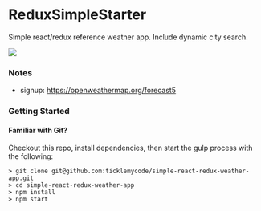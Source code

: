 # ReduxSimpleStarter

Simple react/redux reference weather app. Include dynamic city search.

<img src="https://dzwonsemrish7.cloudfront.net/items/0m2E0f3l030V3A0X2n2Z/Image%202018-04-19%20at%208.51.06%20PM.png?v=1235e5d5">


### Notes
- signup: https://openweathermap.org/forecast5

### Getting Started

#### Familiar with Git?
Checkout this repo, install dependencies, then start the gulp process with the following:

```
> git clone git@github.com:ticklemycode/simple-react-redux-weather-app.git
> cd simple-react-redux-weather-app
> npm install
> npm start
```
